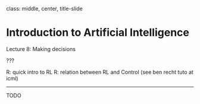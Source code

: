 class: middle, center, title-slide

# Introduction to Artificial Intelligence

Lecture 8: Making decisions

???

R: quick intro to RL
R: relation between RL and Control (see ben recht tuto at icml)

---

TODO
